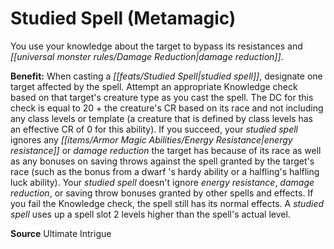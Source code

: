 ﻿---
cssclass: [feats]

---
# Studied Spell (Metamagic)

You use your knowledge about the target to bypass its resistances and _[[universal monster rules/Damage Reduction|damage reduction]]_.

**Benefit:** When casting a _[[feats/Studied Spell|studied spell]]_, designate one target affected by the spell. Attempt an appropriate Knowledge check based on that target's creature type as you cast the spell. The DC for this check is equal to 20 + the creature's CR based on its race and not including any class levels or template (a creature that is defined by class levels has an effective CR of 0 for this ability). If you succeed, your _studied spell_ ignores any _[[items/Armor Magic Abilities/Energy Resistance|energy resistance]]_ or _damage reduction_ the target has because of its race as well as any bonuses on saving throws against the spell granted by the target's race (such as the bonus from a dwarf 's hardy ability or a halfling's halfling luck ability). Your _studied spell_ doesn't ignore _energy resistance_, _damage reduction_, or saving throw bonuses granted by other spells and effects. If you fail the Knowledge check, the spell still has its normal effects. A _studied spell_ uses up a spell slot 2 levels higher than the spell's actual level.

**Source** Ultimate Intrigue